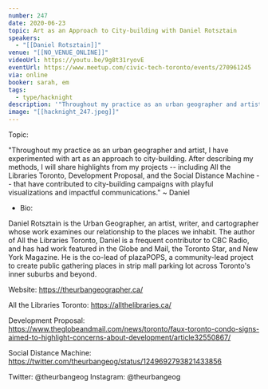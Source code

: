 ```yaml
---
number: 247
date: 2020-06-23
topic: Art as an Approach to City-building with Daniel Rotsztain
speakers:
  - "[[Daniel Rotsztain]]"
venue: "[[NO_VENUE_ONLINE]]"
videoUrl: https://youtu.be/9g8t31ryovE
eventUrl: https://www.meetup.com/civic-tech-toronto/events/270961245
via: online
booker: sarah, em
tags:
  - type/hacknight
description: '"Throughout my practice as an urban geographer and artist, I have experimented with art as an approach to city-building. After describing my methods, I will share highlights from my projects -- including All the Libraries Toronto, Development Proposal, and the Social Distance Machine -- that have contributed to city-building campaigns with playful visualizations and impactful communications." ~ Daniel'
image: "[[hacknight_247.jpeg]]"
---
```


Topic:

"Throughout my practice as an urban geographer and artist, I have experimented with art as an approach to city-building. After describing my methods, I will share highlights from my projects -- including All the Libraries Toronto, Development Proposal, and the Social Distance Machine -- that have contributed to city-building campaigns with playful visualizations and impactful communications." ~ Daniel

+ Bio:

Daniel Rotsztain is the Urban Geographer, an artist, writer, and cartographer whose work examines our relationship to the places we inhabit. The author of All the Libraries Toronto, Daniel is a frequent contributor to CBC Radio, and has had work featured in the Globe and Mail, the Toronto Star, and New York Magazine. He is the co-lead of plazaPOPS, a community-lead project to create public gathering places in strip mall parking lot across Toronto's inner suburbs and beyond.

Website: https://theurbangeographer.ca/

All the Libraries Toronto: https://allthelibraries.ca/

Development Proposal: https://www.theglobeandmail.com/news/toronto/faux-toronto-condo-signs-aimed-to-highlight-concerns-about-development/article32550867/

Social Distance Machine: https://twitter.com/theurbangeog/status/1249692793821433856

Twitter: @theurbangeog
Instagram: @theurbangeog
